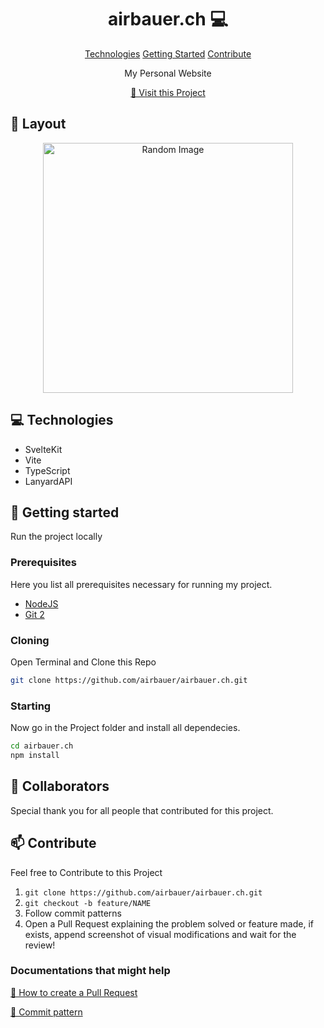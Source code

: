                   
 
<h1 align="center" style="font-weight: bold;">airbauer.ch 💻</h1>

<p align="center">
<a href="#tech">Technologies</a>
<a href="#started">Getting Started</a>
<a href="#contribute">Contribute</a> 
</p>


<p align="center">My Personal Website</p>


<p align="center">
<a href="https://github.com/airbauer/airbauer.ch">📱 Visit this Project</a>
</p>
 
<h2 id="layout">🎨 Layout</h2>

<p align="center">

<img src="https://i.imgur.com/VG3Y0sX.jpeg" alt="Random Image" width="400px">
</p>
 
<h2 id="technologies">💻 Technologies</h2>

- SvelteKit
- Vite
- TypeScript
- LanyardAPI
 
<h2 id="started">🚀 Getting started</h2>

Run the project locally
 
<h3>Prerequisites</h3>

Here you list all prerequisites necessary for running my project. 

- [NodeJS](https://github.com/)
- [Git 2](https://github.com)
 
<h3>Cloning</h3>

Open Terminal and Clone this Repo

```bash
git clone https://github.com/airbauer/airbauer.ch.git
```
 
<h3>Starting</h3>

Now go in the Project folder and install all dependecies.

```bash
cd airbauer.ch
npm install
```
 
<h2 id="colab">🤝 Collaborators</h2>

<p>Special thank you for all people that contributed for this project.</p>
<table>
<tr>
 
<h2 id="contribute">📫 Contribute</h2>

Feel free to Contribute to this Project

1. `git clone https://github.com/airbauer/airbauer.ch.git`
2. `git checkout -b feature/NAME`
3. Follow commit patterns
4. Open a Pull Request explaining the problem solved or feature made, if exists, append screenshot of visual modifications and wait for the review!
 
<h3>Documentations that might help</h3>

[📝 How to create a Pull Request](https://www.atlassian.com/br/git/tutorials/making-a-pull-request)

[💾 Commit pattern](https://gist.github.com/joshbuchea/6f47e86d2510bce28f8e7f42ae84c716)
